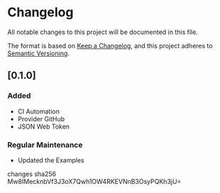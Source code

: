 # Changelog

All notable changes to this project will be documented in this file.

The format is based on [Keep a Changelog](https://keepachangelog.com/en/1.0.0/),
and this project adheres to [Semantic Versioning](https://semver.org/spec/v2.0.0.html).

## [0.1.0]

### Added

- CI Automation
- Provider GitHub
- JSON Web Token

### Regular Maintenance

- Updated the Examples

changes sha256 Mw8IMecknbVf3J3oX7Qwh1OW4RKEVNnB3OsyPQKh3jU=

